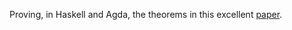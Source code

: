 Proving, in Haskell and Agda, the theorems in this excellent [paper](http://philsci-archive.pitt.edu/11157/).
